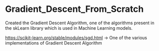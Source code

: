 # Gradient_Descent_From_Scratch


Created the Gradient Descent Algorithm, one of the algorithms present in the skLearn library which is used in Machine Learning models.

https://scikit-learn.org/stable/modules/sgd.html -> One of the various implementations of Gradient Descent Algorithm
